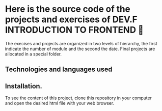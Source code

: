 # Here is the source code of the projects and exercises of DEV.F INTRODUCTION TO FRONTEND 👾
The execises and projects are organized in two levels of hierarchy, the first indicate the number of module and the second the date. Final projects are allocated in a special folder. 

<!--- This is an HTML comment in Markdown -->
## Technologies and languages used

## Installation. 
To see the content of this project, clone this repository in your computer and open the desired html file with your web browser. 

